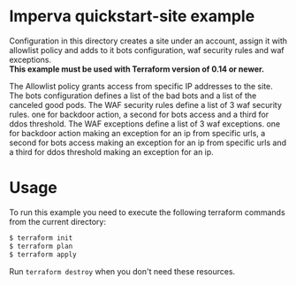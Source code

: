 # Imperva quickstart-site example

Configuration in this directory creates a site under an account, assign it with allowlist policy and adds to it bots configuration, waf security rules and waf
exceptions.
</br><b>This example must be used with Terraform version of 0.14 or newer.</b>

The Allowlist policy grants access from specific IP addresses to the site.
The bots configuration defines a list of the bad bots and a list of the canceled good pods.
The WAF security rules define a list of 3 waf security rules. one for backdoor action, a second for bots access and a third for ddos threshold.
The WAF exceptions define a list of 3 waf exceptions. one for backdoor action making an exception for an ip from specific urls, a second for bots access making
an exception for an ip from specific urls and a third for ddos threshold making an exception for an ip.

# Usage

To run this example you need to execute the following terraform commands from the current directory:

```bash
$ terraform init
$ terraform plan
$ terraform apply
```

Run `terraform destroy` when you don't need these resources.
